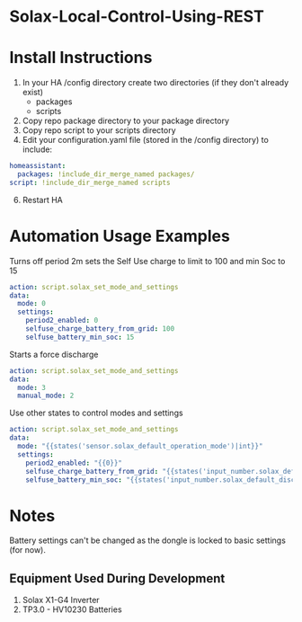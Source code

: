 # Solax-Local-Control-Using-REST
# Install Instructions
1. In your HA /config directory create two directories (if they don't already exist)
   * packages
   * scripts
2. Copy repo package directory to your package directory
3. Copy repo script to your scripts directory
4. Edit your configuration.yaml file (stored in the /config directory) to include:
```yaml
homeassistant:
  packages: !include_dir_merge_named packages/
script: !include_dir_merge_named scripts
```
6. Restart HA

# Automation Usage Examples

Turns off period 2m sets the Self Use charge to limit to 100 and min Soc to 15
```yaml
action: script.solax_set_mode_and_settings
data:
  mode: 0
  settings:
    period2_enabled: 0
    selfuse_charge_battery_from_grid: 100
    selfuse_battery_min_soc: 15
```

Starts a force discharge
```yaml
action: script.solax_set_mode_and_settings
data:
  mode: 3
  manual_mode: 2
```


Use other states to control modes and settings
```yaml
action: script.solax_set_mode_and_settings
data:
  mode: "{{states('sensor.solax_default_operation_mode')|int}}"
  settings:
    period2_enabled: "{{0}}"
    selfuse_charge_battery_from_grid: "{{states('input_number.solax_default_charge_to_limit_soc')|int}}"
    selfuse_battery_min_soc: "{{states('input_number.solax_default_discharge_limit_soc')|int}}"
```

# Notes
Battery settings can't be changed as the dongle is locked to basic settings (for now).
## Equipment Used During Development
<ol>
<li>Solax X1-G4 Inverter</li>
<li>TP3.0 - HV10230 Batteries</li>

